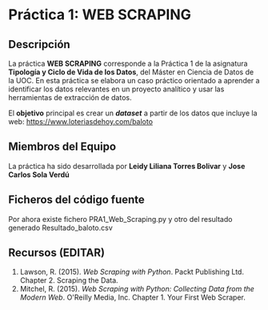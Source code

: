 # Práctica 1: WEB SCRAPING

## Descripción
La práctica **WEB SCRAPING** corresponde a la Práctica 1 de la asignatura **Tipología y Ciclo de Vida de los Datos**, del Máster en Ciencia de Datos de la UOC. En esta práctica se elabora un caso práctico orientado a aprender a identificar los datos relevantes en un proyecto analítico y usar las herramientas de extracción de datos.

El **objetivo** principal es crear un **_dataset_** a partir de los datos que incluye la web: https://www.loteriasdehoy.com/baloto


## Miembros del Equipo
La práctica ha sido desarrollada por **Leidy Liliana Torres Bolivar** y **Jose Carlos Sola Verdú**


## Ficheros del código fuente

Por ahora existe fichero PRA1_Web_Scraping.py
y otro del resultado generado Resultado_baloto.csv


## Recursos (EDITAR)

1. Lawson, R. (2015). _Web Scraping with Python_. Packt Publishing Ltd. Chapter 2. Scraping the Data.
2. Mitchel, R. (2015). _Web Scraping with Python: Collecting Data from the Modern Web_. O'Reilly Media, Inc. Chapter 1. Your First Web Scraper.
